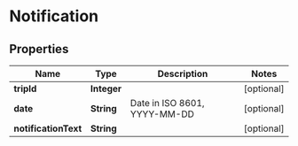 

# Notification

## Properties

Name | Type | Description | Notes
------------ | ------------- | ------------- | -------------
**tripId** | **Integer** |  |  [optional]
**date** | **String** | Date in ISO 8601, YYYY-MM-DD |  [optional]
**notificationText** | **String** |  |  [optional]



